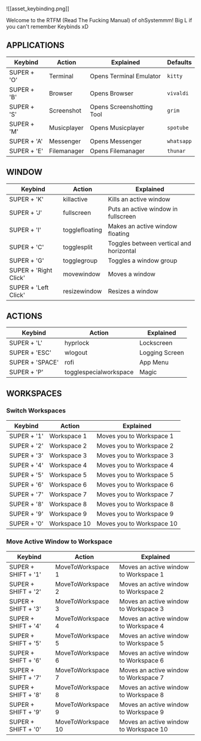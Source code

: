 ![[asset_keybinding.png]]

Welcome to the RTFM (Read The Fucking Manual) of ohSystemmm! Big L if you can't remember Keybinds xD

## APPLICATIONS

| Keybind     | Action      | Explained                 | Defaults   |
| ----------- | ----------- | ------------------------- | ---------- |
| SUPER + 'O' | Terminal    | Opens Terminal Emulator   | `kitty`    |
| SUPER + 'B' | Browser     | Opens Browser             | `vivaldi`  |
| SUPER + 'S' | Screenshot  | Opens Screenshotting Tool | `grim`     |
| SUPER + 'M' | Musicplayer | Opens Musicplayer         | `spotube`  |
| SUPER + 'A' | Messenger   | Opens Messenger           | `whatsapp` |
| SUPER + 'E' | Filemanager | Opens Filemanager         | `thunar`   |

## WINDOW

| Keybind                | Action          | Explained                                |
|------------------------|----------------|------------------------------------------|
| SUPER + 'K'           | killactive      | Kills an active window                  |
| SUPER + 'J'           | fullscreen      | Puts an active window in fullscreen     |
| SUPER + 'I'           | togglefloating  | Makes an active window floating         |
| SUPER + 'C'           | togglesplit     | Toggles between vertical and horizontal |
| SUPER + 'G'           | togglegroup     | Toggles a window group                  |
| SUPER + 'Right Click' | movewindow      | Moves a window                          |
| SUPER + 'Left Click'  | resizewindow    | Resizes a window                        |

## ACTIONS

| Keybind         | Action                    | Explained         |
|---------------|-------------------------|------------------|
| SUPER + 'L'    | hyprlock                 | Lockscreen       |
| SUPER + 'ESC'  | wlogout                  | Logging Screen  |
| SUPER + 'SPACE'| rofi                     | App Menu        |
| SUPER + 'P'    | togglespecialworkspace   | Magic           |

## WORKSPACES

### Switch Workspaces

| Keybind        | Action       | Explained                       |
|---------------|-------------|---------------------------------|
| SUPER + '1'  | Workspace 1  | Moves you to Workspace 1       |
| SUPER + '2'  | Workspace 2  | Moves you to Workspace 2       |
| SUPER + '3'  | Workspace 3  | Moves you to Workspace 3       |
| SUPER + '4'  | Workspace 4  | Moves you to Workspace 4       |
| SUPER + '5'  | Workspace 5  | Moves you to Workspace 5       |
| SUPER + '6'  | Workspace 6  | Moves you to Workspace 6       |
| SUPER + '7'  | Workspace 7  | Moves you to Workspace 7       |
| SUPER + '8'  | Workspace 8  | Moves you to Workspace 8       |
| SUPER + '9'  | Workspace 9  | Moves you to Workspace 9       |
| SUPER + '0'  | Workspace 10 | Moves you to Workspace 10      |

### Move Active Window to Workspace

| Keybind              | Action               | Explained                                 |
|----------------------|---------------------|-----------------------------------------|
| SUPER + SHIFT + '1' | MoveToWorkspace 1   | Moves an active window to Workspace 1   |
| SUPER + SHIFT + '2' | MoveToWorkspace 2   | Moves an active window to Workspace 2   |
| SUPER + SHIFT + '3' | MoveToWorkspace 3   | Moves an active window to Workspace 3   |
| SUPER + SHIFT + '4' | MoveToWorkspace 4   | Moves an active window to Workspace 4   |
| SUPER + SHIFT + '5' | MoveToWorkspace 5   | Moves an active window to Workspace 5   |
| SUPER + SHIFT + '6' | MoveToWorkspace 6   | Moves an active window to Workspace 6   |
| SUPER + SHIFT + '7' | MoveToWorkspace 7   | Moves an active window to Workspace 7   |
| SUPER + SHIFT + '8' | MoveToWorkspace 8   | Moves an active window to Workspace 8   |
| SUPER + SHIFT + '9' | MoveToWorkspace 9   | Moves an active window to Workspace 9   |
| SUPER + SHIFT + '0' | MoveToWorkspace 10  | Moves an active window to Workspace 10  |

